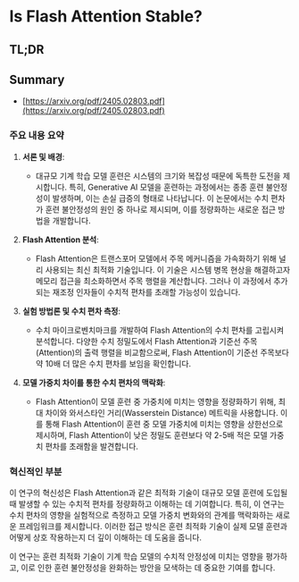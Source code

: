 # Is Flash Attention Stable?
## TL;DR
## Summary
- [https://arxiv.org/pdf/2405.02803.pdf](https://arxiv.org/pdf/2405.02803.pdf)

### 주요 내용 요약

1. **서론 및 배경**:
   - 대규모 기계 학습 모델 훈련은 시스템의 크기와 복잡성 때문에 독특한 도전을 제시합니다. 특히, Generative AI 모델을 훈련하는 과정에서는 종종 훈련 불안정성이 발생하며, 이는 손실 급증의 형태로 나타납니다. 이 논문에서는 수치 편차가 훈련 불안정성의 원인 중 하나로 제시되며, 이를 정량화하는 새로운 접근 방법을 개발합니다.

2. **Flash Attention 분석**:
   - Flash Attention은 트랜스포머 모델에서 주목 메커니즘을 가속화하기 위해 널리 사용되는 최신 최적화 기술입니다. 이 기술은 시스템 병목 현상을 해결하고자 메모리 접근을 최소화하면서 주목 행렬을 계산합니다. 그러나 이 과정에서 추가되는 재조정 인자들이 수치적 편차를 초래할 가능성이 있습니다.

3. **실험 방법론 및 수치 편차 측정**:
   - 수치 마이크로벤치마크를 개발하여 Flash Attention의 수치 편차를 고립시켜 분석합니다. 다양한 수치 정밀도에서 Flash Attention과 기준선 주목(Attention)의 출력 행렬을 비교함으로써, Flash Attention이 기준선 주목보다 약 10배 더 많은 수치 편차를 보임을 확인합니다.

4. **모델 가중치 차이를 통한 수치 편차의 맥락화**:
   - Flash Attention이 모델 훈련 중 가중치에 미치는 영향을 정량화하기 위해, 최대 차이와 와서스타인 거리(Wasserstein Distance) 메트릭을 사용합니다. 이를 통해 Flash Attention이 훈련 중 모델 가중치에 미치는 영향을 상한선으로 제시하며, Flash Attention이 낮은 정밀도 훈련보다 약 2-5배 적은 모델 가중치 편차를 초래함을 발견합니다.

### 혁신적인 부분
이 연구의 혁신성은 Flash Attention과 같은 최적화 기술이 대규모 모델 훈련에 도입될 때 발생할 수 있는 수치적 편차를 정량화하고 이해하는 데 기여합니다. 특히, 이 연구는 수치 편차의 영향을 실험적으로 측정하고 모델 가중치 변화와의 관계를 맥락화하는 새로운 프레임워크를 제시합니다. 이러한 접근 방식은 훈련 최적화 기술이 실제 모델 훈련과 어떻게 상호 작용하는지 더 깊이 이해하는 데 도움을 줍니다.

이 연구는 훈련 최적화 기술이 기계 학습 모델의 수치적 안정성에 미치는 영향을 평가하고, 이로 인한 훈련 불안정성을 완화하는 방안을 모색하는 데 중요한 기여를 합니다.